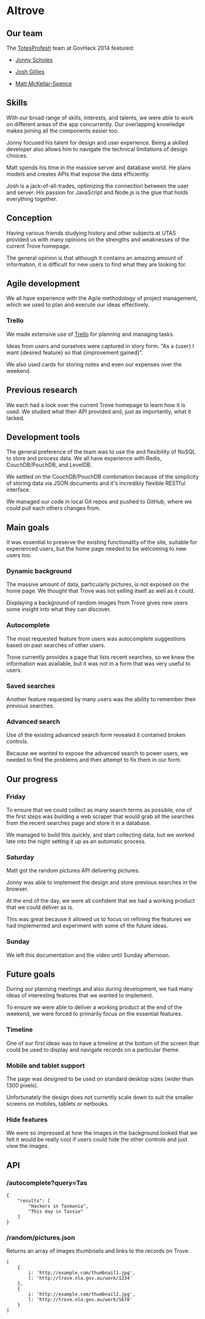 # Altrove

## Our team

The [TotesProfesh](http://totesprofe.sh) team at GovHack 2014 featured:

- [Jonny Scholes](https://github.com/joshgillies)

- [Josh Gillies](https://github.com/jonnyscholes)

- [Matt McKellar-Spence](https://github.com/MattMS)


## Skills

With our broad range of skills, interests, and talents, we were
able to work on different areas of the app concurrently.
Our overlapping knowledge makes joining all the components easier too.

Jonny focused his talent for design and user experience.
Being a skilled developer also allows him to navigate the technical
limitations of design choices.

Matt spends his time in the massive server and database world.
He plans models and creates APIs that expose the data efficiently.

Josh is a jack-of-all-trades, optimizing the connection between the user
and server.
His passion for JavaScript and Node.js is the glue that holds everything
together.


## Conception

Having various friends studying history and other subjects at UTAS
provided us with many opinions on the strengths and weaknesses of the
current Trove homepage.

The general opinion is that although it contains an amazing amount of
information, it is difficult for new users to find what they are looking
for.


## Agile development

We all have experience with the Agile methodology of project management,
which we used to plan and execute our ideas effectively.


### Trello

We made extensive use of [Trello](https://trello.com/) for planning and
managing tasks.

Ideas from users and ourselves were captured in story form.
"As a {user} I want {desired feature} so that {improvement gained}".

We also used cards for storing notes and even our expenses over the
weekend.


## Previous research

We each had a look over the current Trove homepage to learn how it is used.
We studied what their API provided and, just as importantly, what it
lacked.


## Development tools

The general preference of the team was to use the and flexibility of NoSQL to store and process data.
We all have experience with Redis, CouchDB/PouchDB, and LevelDB.

We settled on the CouchDB/PouchDB combination because of the simplicity of storing data via JSON documents and it's incredibly flexible RESTful interface.

We managed our code in local Git repos and pushed to GitHub, where we could
pull each others changes from.


## Main goals

It was essential to preserve the existing functionality of the site,
suitable for experienced users, but the home page needed to be welcoming
to new users too.


### Dynamic background

The massive amount of data, particularly pictures, is not exposed on the
home page.
We thought that Trove was not selling itself as well as it could.

Displaying a background of random images from Trove gives new users some
insight into what they can discover.


### Autocomplete

The most requested feature from users was autocomplete suggestions based
on past searches of other users.

Trove currently provides a page that lists recent searches, so we knew
the information was available, but it was not in a form that was very
useful to users.


### Saved searches

Another feature requested by many users was the ability to remember
their previous searches.


### Advanced search

Use of the existing advanced search form revealed it contained broken
controls.

Because we wanted to expose the advanced search to power users, we
needed to find the problems and then attempt to fix them in our form.


## Our progress

### Friday

To ensure that we could collect as many search terms as possible, one
of the first steps was building a web scraper that would grab all the
searches from the recent searches page and store it in a database.

We managed to build this quickly, and start collecting data, but we
worked late into the night setting it up as an automatic process.


### Saturday

Matt got the random pictures API delivering pictures.

Jonny was able to implement the design and store previous searches in
the browser.

At the end of the day, we were all confident that we had a working
product that we could deliver as is.

This was great because it allowed us to focus on refining the features
we had implemented and experiment with some of the future ideas.


### Sunday

We left this documentation and the video until Sunday afternoon.


## Future goals

During our planning meetings and also during development, we had many
ideas of interesting features that we wanted to implement.

To ensure we were able to deliver a working product at the end of the
weekend, we were forced to primarily focus on the essential features.


### Timeline

One of our first ideas was to have a timeline at the bottom of the
screen that could be used to display and navigate records on a
particular theme.


### Mobile and tablet support

The page was designed to be used on standard desktop sizes (wider than
1300 pixels).

Unfortunately the design does not currently scale down to suit the
smaller screens on mobiles, tablets or netbooks.


### Hide features

We were so impressed at how the images in the background looked that we
felt it would be really cool if users could hide the other controls and
just view the images.


## API

### /autocomplete?query=Tas

	{
		"results": [
			"Hackers in Tasmania",
			"This day in Tassie"
		]
	}


### /random/pictures.json

Returns an array of images thumbnails and links to the records on Trove.

	[
		{
			i: 'http://example.com/thumbnail1.jpg',
			l: 'http://trove.nla.gov.au/work/1234'
		},
		{
			i: 'http://example.com/thumbnail2.jpg',
			l: 'http://trove.nla.gov.au/work/5678'
		}
	]
